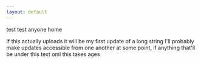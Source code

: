 ```yaml
---
layout: default
---
```


test test anyone home

If this actually uploads it will be my first update of a long string 
I'll probably make updates accessible from one another at some point, if anything that'll be under this text oml this takes ages
